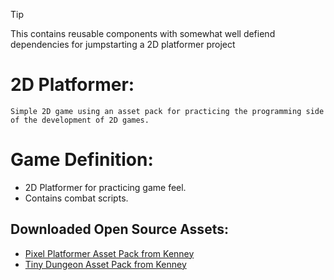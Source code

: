 > [!TIP]
> This contains reusable components with somewhat well defiend dependencies for jumpstarting a 2D platformer project

# 2D Platformer:
    Simple 2D game using an asset pack for practicing the programming side of the development of 2D games.

# Game Definition:
- 2D Platformer for practicing game feel. 
- Contains combat scripts.

### 

## Downloaded Open Source Assets:
- [Pixel Platformer Asset Pack from Kenney](https://kenney.nl/assets/pixel-platformer)
- [Tiny Dungeon Asset Pack from Kenney](https://kenney.nl/assets/tiny-dungeon)
